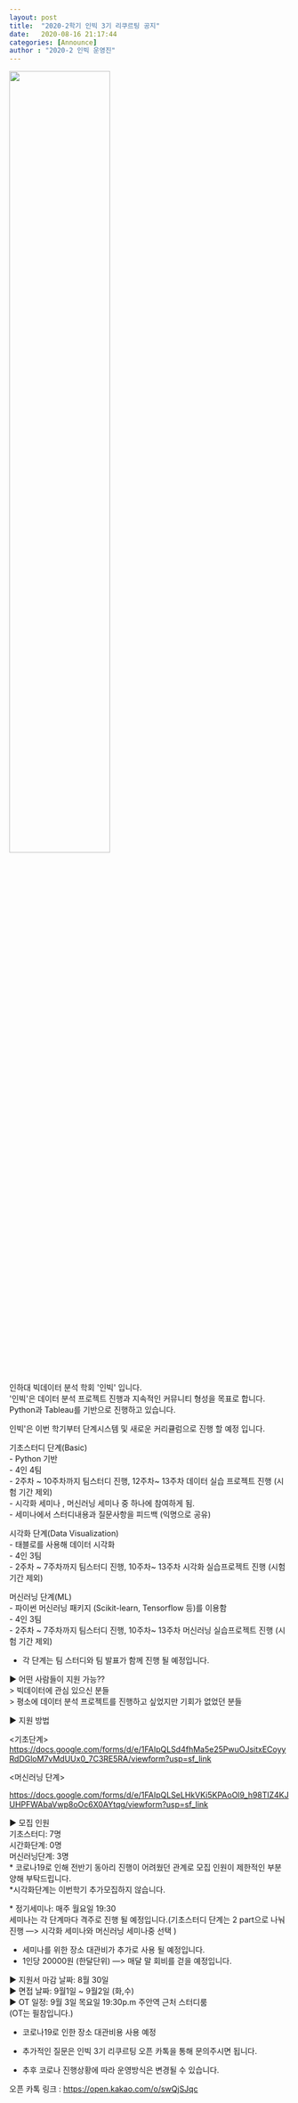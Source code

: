 ```yaml
---
layout: post
title:  "2020-2학기 인빅 3기 리쿠르팅 공지"
date:   2020-08-16 21:17:44
categories: [Announce]
author : "2020-2 인빅 운영진"
---
```


<img src="{{ site.baseurl }}/images/a7/poster.jpg"  width="60%" height="60%">

인하대 빅데이터 분석 학회 '인빅' 입니다.<br>
'인빅'은 데이터 분석 프로젝트 진행과 지속적인 커뮤니티 형성을 목표로 합니다.<br>
Python과 Tableau를 기반으로 진행하고 있습니다.<br>

인빅'은 이번 학기부터 단계시스템 및 새로운 커리큘럼으로 진행 할 예정 입니다.<br>

<p>
기초스터디 단계(Basic)<br>
- Python 기반<br>
- 4인 4팀<br>
- 2주차 ~ 10주차까지 팀스터디 진행, 12주차~ 13주차 데이터 실습 프로젝트 진행 (시험 기간 제외)<br>
- 시각화 세미나 , 머신러닝 세미나 중 하나에 참여하게 됨.<br>
- 세미나에서 스터디내용과 질문사항을 피드백 (익명으로 공유)<br>
</p>

<p>
시각화 단계(Data Visualization)<br>
- 태블로를 사용해 데이터 시각화<br>
- 4인 3팀<br>
- 2주차 ~ 7주차까지 팀스터디 진행, 10주차~ 13주차 시각화 실습프로젝트 진행 (시험 기간 제외)<br>
</p>

<p>
머신러닝 단계(ML)<br>
- 파이썬 머신러닝 패키지 (Scikit-learn, Tensorflow 등)를 이용함<br>
- 4인 3팀<br>
- 2주차 ~ 7주차까지 팀스터디 진행, 10주차~ 13주차 머신러닝 실습프로젝트 진행 (시험 기간 제외)<br>
</p>


* 각 단계는 팀 스터디와 팀 발표가 함께 진행 될 예정입니다.<br>

<p>
▶ 어떤 사람들이 지원 가능??<br>
> 빅데이터에 관심 있으신 분들<br>
> 평소에 데이터 분석 프로젝트를 진행하고 싶었지만 기회가 없었던 분들<br>
</p>

<p>
▶ 지원 방법

<기초단계> <br>
https://docs.google.com/forms/d/e/1FAIpQLSd4fhMa5e25PwuOJsitxECoyyRdDGloM7vMdUUx0_7C3RE5RA/viewform?usp=sf_link<br>


<머신러닝 단계> <br>

https://docs.google.com/forms/d/e/1FAIpQLSeLHkVKi5KPAoOl9_h98TlZ4KJUHPFWAbaVwp8oOc6X0AYtqg/viewform?usp=sf_link<br>



<p>
▶ 모집 인원<br>
기초스터디: 7명<br>
시간화단계: 0명<br>
머신러닝단계: 3명<br>
* 코로나19로 인해 전반기 동아리 진행이 어려웠던 관계로 모집 인원이 제한적인 부분 양해 부탁드립니다.<br>
*시각화단계는 이번학기 추가모집하지 않습니다.<br>
</p>

<p>
* 정기세미나: 매주 월요일 19:30<br>
세미나는 각 단계마다 격주로 진행 될 예정입니다.(기초스터디 단계는 2 part으로 나눠 진행 —> 시각화 세미나와 머신러닝 세미나중 선택 )<br>

* 세미나를 위한 장소 대관비가 추가로 사용 될 예정입니다.<br>
* 1인당 20000원 (한달단위) —> 매달 말 회비를 걷을 예정입니다.<br>

▶ 지원서 마감 날짜: 8월 30일<br>
▶ 면접 날짜: 9월1일 ~ 9월2일 (화,수)<br>
▶ OT 일정: 9월 3일 목요일 19:30p.m 주안역 근처 스터디룸<br>
(OT는 필참입니다.)<br>
* 코로나19로 인한 장소 대관비용 사용 예정<br>

* 추가적인 질문은 인빅 3기 리쿠르팅 오픈 카톡을 통해 문의주시면 됩니다.<br>
* 추후 코로나 진행상황에 따라 운영방식은 변경될 수 있습니다.<br>

오픈 카톡 링크 : 
https://open.kakao.com/o/swQjSJqc
